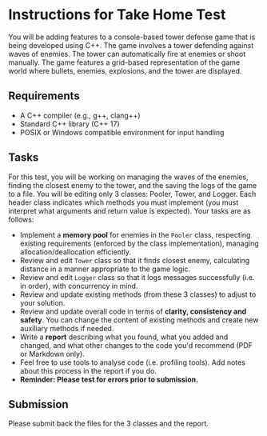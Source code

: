 # Instructions for Take Home Test
You will be adding features to a console-based tower defense game that is being developed using C++.
The game involves a tower defending against waves of enemies. The tower can automatically fire at enemies or shoot manually. The game features a grid-based representation of the game world where bullets, enemies, explosions, and the tower are displayed.

## Requirements

- A C++ compiler (e.g., g++, clang++)
- Standard C++ library (C++ 17)
- POSIX or Windows compatible environment for input handling

## Tasks

For this test, you will be working on managing the waves of the enemies, finding the closest enemy to the tower, and the saving the logs of the game to a file.
You will be editing only 3 classes: Pooler, Tower, and Logger. Each header class indicates which methods you must implement (you must interpret what arguments and return value is expected). Your tasks are as follows:

- Implement a **memory pool** for enemies in the ``Pooler`` class, respecting existing requirements (enforced by the class implementation), managing allocation/deallocation efficiently.
- Review and edit ``Tower`` class so that it finds closest enemy, calculating distance in a manner appropriate to the game logic.
- Review and edit ``Logger`` class so that it logs messages successfully (i.e. in order), with concurrency in mind.
- Review and update existing methods (from these 3 classes) to adjust to your solution.
- Review and update overall code in terms of **clarity, consistency and safety**. You can change the content of existing methods and create new auxiliary methods if needed.
- Write a **report** describing what you found, what you added and changed, and what other changes to the code you'd recommend (PDF or Markdown only).
- Feel free to use tools to analyse code (i.e. profiling tools). Add notes about this process in the report if you do.
- **Reminder: Please test for errors prior to submission.**


## Submission
Please submit back the files for the 3 classes and the report.
